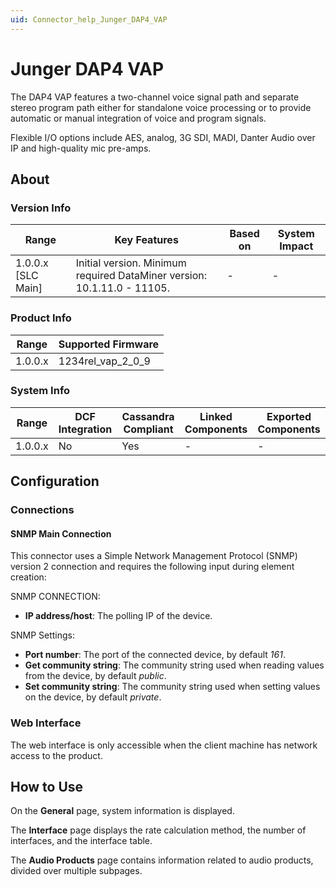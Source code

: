 ```yaml
---
uid: Connector_help_Junger_DAP4_VAP
---
```


# Junger DAP4 VAP

The DAP4 VAP features a two-channel voice signal path and separate stereo program path either for standalone voice processing or to provide automatic or manual integration of voice and program signals.

Flexible I/O options include AES, analog, 3G SDI, MADI, Danter Audio over IP and high-quality mic pre-amps.

## About

### Version Info

| **Range**            | **Key Features**                                                        | **Based on** | **System Impact** |
|----------------------|-------------------------------------------------------------------------|--------------|-------------------|
| 1.0.0.x [SLC Main]   | Initial version. Minimum required DataMiner version: 10.1.11.0 - 11105. | -            | -                 |

### Product Info

| Range     | Supported Firmware     |
|-----------|------------------------|
| 1.0.0.x   | 1234rel_vap_2_0_9      |

### System Info

| Range     | DCF Integration     | Cassandra Compliant     | Linked Components     | Exported Components     |
|-----------|---------------------|-------------------------|-----------------------|-------------------------|
| 1.0.0.x   | No                  | Yes                     | -                     | -                       |

## Configuration

### Connections

#### SNMP Main Connection

This connector uses a Simple Network Management Protocol (SNMP) version 2 connection and requires the following input during element creation:

SNMP CONNECTION:

- **IP address/host**: The polling IP of the device.

SNMP Settings:

- **Port number**: The port of the connected device, by default *161*.
- **Get community string**: The community string used when reading values from the device, by default *public*.
- **Set community string**: The community string used when setting values on the device, by default *private*.

### Web Interface

The web interface is only accessible when the client machine has network access to the product.

## How to Use

On the **General** page, system information is displayed.

The **Interface** page displays the rate calculation method, the number of interfaces, and the interface table.

The **Audio Products** page contains information related to audio products, divided over multiple subpages.
